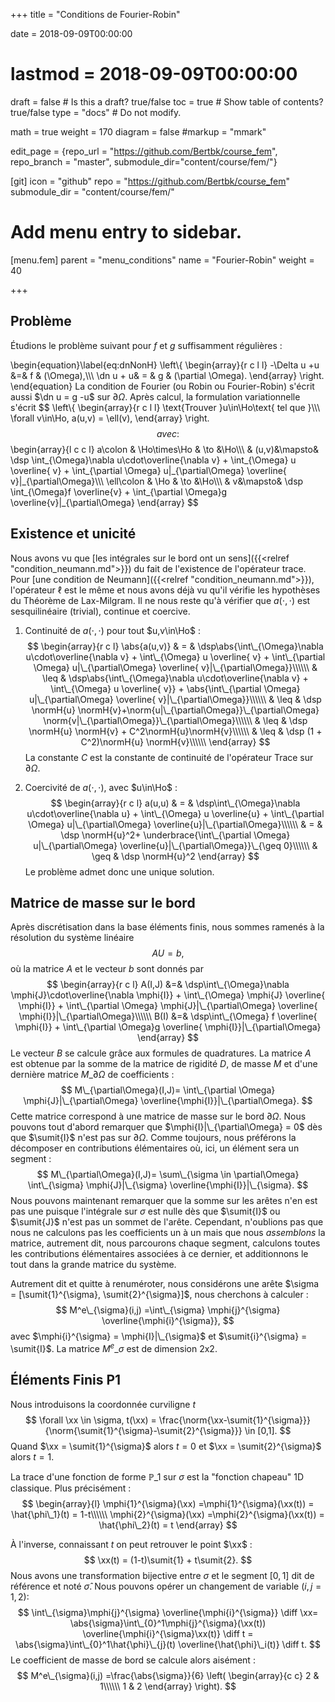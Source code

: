+++
title = "Conditions de Fourier-Robin"

date = 2018-09-09T00:00:00
# lastmod = 2018-09-09T00:00:00

draft = false  # Is this a draft? true/false
toc = true  # Show table of contents? true/false
type = "docs"  # Do not modify.

math = true
weight = 170
diagram = false
#markup = "mmark"

edit_page = {repo_url = "https://github.com/Bertbk/course_fem", repo_branch = "master", submodule_dir="content/course/fem/"}

[git]
  icon = "github"
  repo = "https://github.com/Bertbk/course_fem"
  submodule_dir = "content/course/fem/"


# Add menu entry to sidebar.
[menu.fem]
  parent = "menu_conditions"
  name = "Fourier-Robin"
  weight = 40

+++
$\newcommand{\Cb}{\mathbb{C}}$
$\newcommand{\Nb}{\mathbb{N}}$
$\newcommand{\Rb}{\mathbb{R}}$
$\newcommand{\PS}[2]{\left(#1,#2\right)}$
$\newcommand{\PSV}[2]{\PS{#1}{#2}\_V}$
$\newcommand{\PSL}[2]{\PS{#1}{#2}\_{L^2(\Omega)}}$
$\newcommand{\PSH}[2]{\PS{#1}{#2}\_{H^1(\Omega)}}$
$\newcommand{\norm}[1]{\left\\|#1\right\\|}$
$\newcommand{\normH}[1]{\left\\|#1\right\\|\_{H^1(\Omega)}}$
$\newcommand{\normL}[1]{\left\\|#1\right\\|\_{L^2(\Omega)}}$
$\newcommand{\abs}[1]{\left|#1\right|}$
$\newcommand{\xx}{\mathbf{x}}$
$\newcommand{\yy}{\mathbf{y}}$
$\newcommand{\zz}{\mathbf{z}}$
$\newcommand{\nn}{\mathbf{n}}$
$\newcommand{\Ccal}{\mathcal{C}}$
$\newcommand{\Cscr}{\mathscr{C}}$
$\newcommand{\omegai}{\omega\_i}$
$\newcommand{\dsp}{\displaystyle}$
$\newcommand{\diff}{{\rm d}}$
$\newcommand{\conj}[1]{\overline{#1}}$
$\newcommand{\dn}{\partial_\nn}$
$\newcommand{\supp}{\mathrm{supp}}$
$\newcommand{\enstq}[2]{\left\\{#1 \mathrel{}\middle|\mathrel{}#2\right\\}}$
$\newcommand{\Image}{\mathrm{Im}}$
$\newcommand{\Ker}{\mathrm{Ker}}$
$\newcommand{\dxi}{\partial\_{x\_i}}$
$\newcommand{\di}{\partial\_{i}}$
$\newcommand{\dj}{\partial\_{j}}$
$\newcommand{\Ho}{H^1(\Omega)}$
$\newcommand{\Lo}{L^2(\Omega)}$
$\newcommand{\mphi}[1]{\varphi\_{#1}}$
$\newcommand{\sumit}[1]{\mathbf{s}\_{#1}}$

## Problème

Étudions le problème suivant pour $f$ et $g$ suffisamment régulières :

\begin{equation}\label{eq:dnNonH}
 \left\\{ 
   \begin{array}{r c l l}
    -\Delta u +u &=& f & (\Omega),\\\\\\
    \dn u +  u& = & g & (\partial \Omega).
  \end{array}
  \right.
\end{equation}
La condition de Fourier (ou Robin ou Fourier-Robin) s'écrit aussi $\dn u = g -u$ sur $\partial\Omega$. Après calcul, la formulation variationnelle s'écrit
$$
\left\\{ 
  \begin{array}{r c l l}
    \text{Trouver }u\in\Ho\text{ tel que }\\\\\\
    \forall v\in\Ho, a(u,v) = \ell(v),
  \end{array}
\right.
$$
avec :
$$
\begin{array}{l c c l}
a\colon & \Ho\times\Ho & \to &\Ho\\\\\\
        & (u,v)&\mapsto& \dsp \int\_{\Omega}\nabla u\cdot\overline{\nabla v} +  \int\_{\Omega} u \overline{ v} + 
 \int\_{\partial \Omega} u|\_{\partial\Omega} \overline{ v}|\_{\partial\Omega}\\\\\\
\ell\colon & \Ho & \to &\Ho\\\\\\
        & v&\mapsto& \dsp \int\_{\Omega}f \overline{v} + \int\_{\partial \Omega}g \overline{v}|\_{\partial\Omega}
 \end{array}
$$


## Existence et unicité

Nous avons vu que [les intégrales sur le bord ont un sens]({{<relref "condition_neumann.md">}}) du fait de l'existence de l'opérateur trace. Pour [une condition de Neumann]({{<relref "condition_neumann.md">}}), l'opérateur $\ell$ est le même et nous avons déjà vu qu'il vérifie les hypothèses du Théorème de Lax-Milgram. Il ne nous reste qu'à vérifier que $a(\cdot,\cdot)$ est sesquilinéaire (trivial), continue  et coercive.

1. Continuité de $a(\cdot,\cdot)$ pour tout $u,v\in\Ho$ :
$$
\begin{array}{r c l}
\abs{a(u,v)} & = & \dsp\abs{\int\_{\Omega}\nabla u\cdot\overline{\nabla v} +  \int\_{\Omega} u \overline{ v} + 
 \int\_{\partial \Omega} u|\_{\partial\Omega} \overline{ v}|\_{\partial\Omega}}\\\\\\
 & \leq & \dsp\abs{\int\_{\Omega}\nabla u\cdot\overline{\nabla v} +  \int\_{\Omega} u \overline{ v}} + 
 \abs{\int\_{\partial \Omega} u|\_{\partial\Omega} \overline{ v}|\_{\partial\Omega}}\\\\\\
  & \leq & \dsp \normH{u} \normH{v}+\norm{u|\_{\partial\Omega}}\_{\partial\Omega} \norm{v|\_{\partial\Omega}}\_{\partial\Omega}\\\\\\
  & \leq & \dsp \normH{u} \normH{v} + C^2\normH{u}\normH{v}\\\\\\
  & \leq & \dsp (1 + C^2)\normH{u} \normH{v}\\\\\\
 \end{array}
$$
La constante $C$ est la constante de continuité de l'opérateur Trace sur $\partial\Omega$.

2. Coercivité de $a(\cdot,\cdot)$, avec $u\in\Ho$ :
$$
\begin{array}{r c l}
a(u,u) & = & \dsp\int\_{\Omega}\nabla u\cdot\overline{\nabla u} +  \int\_{\Omega} u \overline{u} + 
 \int\_{\partial \Omega} u|\_{\partial\Omega} \overline{u}|\_{\partial\Omega}\\\\\\
  & = & \dsp \normH{u}^2+ \underbrace{\int\_{\partial \Omega} u|\_{\partial\Omega} \overline{u}|\_{\partial\Omega}}\_{\geq 0}\\\\\\
  & \geq & \dsp \normH{u}^2
 \end{array}
$$
Le problème admet donc une unique solution.

## Matrice de masse sur le bord
Après discrétisation dans la base éléments finis, nous sommes ramenés à la résolution du système linéaire
$$
A U = b,
$$
où la matrice $A$ et le vecteur $b$ sont donnés par
$$
\begin{array}{r c l}
  A(I,J) &=& \dsp\int\_{\Omega}\nabla \mphi{J}\cdot\overline{\nabla \mphi{I}} +  \int\_{\Omega} \mphi{J} \overline{ \mphi{I}} + 
 \int\_{\partial \Omega} \mphi{J}|\_{\partial\Omega} \overline{ \mphi{I}}|\_{\partial\Omega}\\\\\\
  B(I) &=& \dsp\int\_{\Omega} f \overline{ \mphi{I}} +  \int\_{\partial \Omega}g \overline{ \mphi{I}}|\_{\partial\Omega}
\end{array}
$$
Le vecteur $B$ se calcule grâce aux formules de quadratures. La matrice $A$ est obtenue par la somme de la matrice de rigidité $D$, de masse $M$ et d'une dernière matrice $M\_{\partial\Omega}$ de coefficients :
$$
M\_{\partial\Omega}(I,J)= \int\_{\partial \Omega} \mphi{J}|\_{\partial\Omega} \overline{\mphi{I}}|\_{\partial\Omega}.
$$
Cette matrice correspond à une matrice de masse sur le bord $\partial\Omega$. Nous pouvons tout d'abord remarquer que $\mphi{I}|\_{\partial\Omega} = 0$ dès que $\sumit{I}$ n'est pas sur $\partial\Omega$. Comme toujours, nous préférons la décomposer en contributions élémentaires où, ici, un élément sera un segment :
$$
M\_{\partial\Omega}(I,J)= \sum\_{\sigma \in \partial\Omega} 
\int\_{\sigma} \mphi{J}|\_{\sigma} \overline{\mphi{I}}|\_{\sigma}.
$$
Nous pouvons maintenant remarquer que la somme sur les arêtes n'en est pas une puisque l'intégrale sur $\sigma$ est nulle dès que $\sumit{I}$ ou $\sumit{J}$ n'est pas un sommet de l'arête. Cependant, n'oublions pas que nous ne calculons pas les coefficients un à un mais que nous *assemblons* la matrice, autrement dit, nous parcourons chaque segment, calculons toutes les contributions élémentaires associées à ce dernier, et additionnons le tout dans la grande matrice du système. 

Autrement dit et quitte à renuméroter, nous considérons une arête $\sigma = [\sumit{1}^{\sigma}, \sumit{2}^{\sigma}]$, nous cherchons à calculer :
$$
M^e\_{\sigma}(i,j) =\int\_{\sigma} \mphi{j}^{\sigma} \overline{\mphi{i}^{\sigma}},
$$
avec $\mphi{i}^{\sigma} = \mphi{I}|\_{\sigma}$ et $\sumit{i}^{\sigma} = \sumit{I}$. La matrice $M^e\_{\sigma}$ est de dimension 2x2.

## Éléments Finis P1

Nous introduisons la coordonnée curviligne $t$ 
$$
\forall \xx \in \sigma, t(\xx) = \frac{\norm{\xx-\sumit{1}^{\sigma}}}{\norm{\sumit{1}^{\sigma}-\sumit{2}^{\sigma}}} \in [0,1].
$$
Quand $\xx = \sumit{1}^{\sigma}$ alors $t=0$ et $\xx = \sumit{2}^{\sigma}$ alors  $t=1$.


La trace d'une fonction de forme $\mathbb{P}\_1$ sur $\sigma$ est la "fonction chapeau" 1D classique. Plus précisément :
$$
\begin{array}{l}
\mphi{1}^{\sigma}(\xx) =\mphi{1}^{\sigma}(\xx(t)) = \hat{\phi\_1}(t) = 1-t\\\\\\
\mphi{2}^{\sigma}(\xx) =\mphi{2}^{\sigma}(\xx(t)) = \hat{\phi\_2}(t) = t
\end{array}
$$

À l'inverse, connaissant $t$ on peut retrouver le point $\xx$ :
$$
\xx(t) = (1-t)\sumit{1} + t\sumit{2}.
$$
Nous avons une transformation bijective entre $\sigma$ et le segment $[0,1]$ dit de référence et noté $\hat{\sigma}$. Nous pouvons opérer un changement de variable ($i,j = 1,2$):
$$
\int\_{\sigma}\mphi{j}^{\sigma} \overline{\mphi{i}^{\sigma}} \diff \xx= \abs{\sigma}\int\_{0}^1\mphi{j}^{\sigma}(\xx(t)) \overline{\mphi{i}^{\sigma}\xx(t)} \diff t = \abs{\sigma}\int\_{0}^1\hat{\phi}\_{j}(t) \overline{\hat{\phi}\_i(t)} \diff t.
$$
Le coefficient de masse de bord se calcule alors aisément : 
$$
M^e\_{\sigma}(i,j) =\frac{\abs{\sigma}}{6}
\left(
  \begin{array}{c c}
  2 & 1\\\\\\
  1 & 2
  \end{array}
\right).
$$
